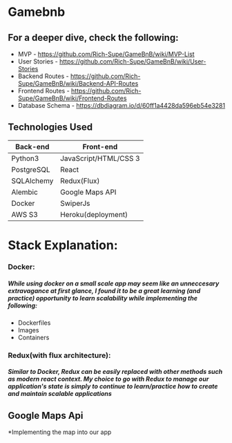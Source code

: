 # Gamebnb

## For a deeper dive, check the following:
  * MVP - https://github.com/Rich-Supe/GameBnB/wiki/MVP-List
  * User Stories - https://github.com/Rich-Supe/GameBnB/wiki/User-Stories
  * Backend Routes - https://github.com/Rich-Supe/GameBnB/wiki/Backend-API-Routes
  * Frontend Routes - https://github.com/Rich-Supe/GameBnB/wiki/Frontend-Routes
  * Database Schema - https://dbdiagram.io/d/60ff1a4428da596eb54e3281

 ## Technologies Used

| Back-end    | Front-end |
| ---      | ---       |
| Python3 | JavaScript/HTML/CSS 3  |
| PostgreSQL     | React |
| SQLAlchemy |   Redux(Flux)    |
| Alembic | Google Maps API |
| Docker | SwiperJs |
| AWS S3 |  Heroku(deployment)  |


# Stack Explanation:

### Docker: 
##### While using docker on a small scale app may seem like an unneccesary extravagance at first glance, I found it to be a great learning (and practice) opportunity to learn scalability while implementing the following:
* Dockerfiles
* Images
* Containers

### Redux(with flux architecture): 
##### Similar to Docker, Redux can be easily replaced with other methods such as modern react context. My choice to go with Redux to manage our application's state is simply to continue to learn/practice how to create and maintain scalable applications

## Google Maps Api
*Implementing the map into our app
